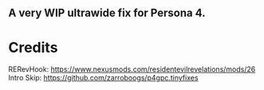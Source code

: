 ## A very WIP ultrawide fix for Persona 4.

# Credits
RERevHook: https://www.nexusmods.com/residentevilrevelations/mods/26
Intro Skip: https://github.com/zarroboogs/p4gpc.tinyfixes
